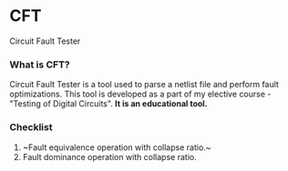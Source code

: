# CFT
Circuit Fault Tester

### What is CFT?
Circuit Fault Tester is a tool used to parse a netlist file and perform fault optimizations. This tool is developed as a part of my elective course - "Testing of Digital Circuits". **It is an educational tool.**

### Checklist
1. ~Fault equivalence operation with collapse ratio.~
2. Fault dominance operation with collapse ratio.
